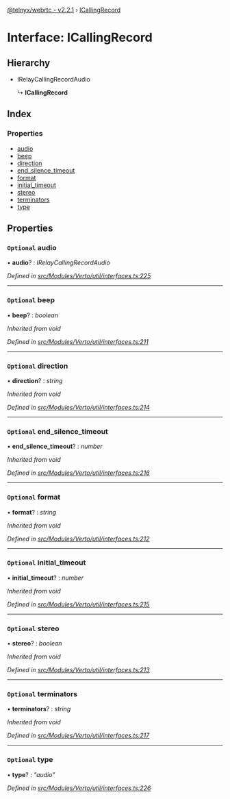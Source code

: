 [@telnyx/webrtc - v2.2.1](../README.md) › [ICallingRecord](icallingrecord.md)

# Interface: ICallingRecord

## Hierarchy

* IRelayCallingRecordAudio

  ↳ **ICallingRecord**

## Index

### Properties

* [audio](icallingrecord.md#optional-audio)
* [beep](icallingrecord.md#optional-beep)
* [direction](icallingrecord.md#optional-direction)
* [end_silence_timeout](icallingrecord.md#optional-end_silence_timeout)
* [format](icallingrecord.md#optional-format)
* [initial_timeout](icallingrecord.md#optional-initial_timeout)
* [stereo](icallingrecord.md#optional-stereo)
* [terminators](icallingrecord.md#optional-terminators)
* [type](icallingrecord.md#optional-type)

## Properties

### `Optional` audio

• **audio**? : *IRelayCallingRecordAudio*

*Defined in [src/Modules/Verto/util/interfaces.ts:225](https://github.com/team-telnyx/webrtc/blob/8cdca06/packages/js/src/Modules/Verto/util/interfaces.ts#L225)*

___

### `Optional` beep

• **beep**? : *boolean*

*Inherited from void*

*Defined in [src/Modules/Verto/util/interfaces.ts:211](https://github.com/team-telnyx/webrtc/blob/8cdca06/packages/js/src/Modules/Verto/util/interfaces.ts#L211)*

___

### `Optional` direction

• **direction**? : *string*

*Inherited from void*

*Defined in [src/Modules/Verto/util/interfaces.ts:214](https://github.com/team-telnyx/webrtc/blob/8cdca06/packages/js/src/Modules/Verto/util/interfaces.ts#L214)*

___

### `Optional` end_silence_timeout

• **end_silence_timeout**? : *number*

*Inherited from void*

*Defined in [src/Modules/Verto/util/interfaces.ts:216](https://github.com/team-telnyx/webrtc/blob/8cdca06/packages/js/src/Modules/Verto/util/interfaces.ts#L216)*

___

### `Optional` format

• **format**? : *string*

*Inherited from void*

*Defined in [src/Modules/Verto/util/interfaces.ts:212](https://github.com/team-telnyx/webrtc/blob/8cdca06/packages/js/src/Modules/Verto/util/interfaces.ts#L212)*

___

### `Optional` initial_timeout

• **initial_timeout**? : *number*

*Inherited from void*

*Defined in [src/Modules/Verto/util/interfaces.ts:215](https://github.com/team-telnyx/webrtc/blob/8cdca06/packages/js/src/Modules/Verto/util/interfaces.ts#L215)*

___

### `Optional` stereo

• **stereo**? : *boolean*

*Inherited from void*

*Defined in [src/Modules/Verto/util/interfaces.ts:213](https://github.com/team-telnyx/webrtc/blob/8cdca06/packages/js/src/Modules/Verto/util/interfaces.ts#L213)*

___

### `Optional` terminators

• **terminators**? : *string*

*Inherited from void*

*Defined in [src/Modules/Verto/util/interfaces.ts:217](https://github.com/team-telnyx/webrtc/blob/8cdca06/packages/js/src/Modules/Verto/util/interfaces.ts#L217)*

___

### `Optional` type

• **type**? : *"audio"*

*Defined in [src/Modules/Verto/util/interfaces.ts:226](https://github.com/team-telnyx/webrtc/blob/8cdca06/packages/js/src/Modules/Verto/util/interfaces.ts#L226)*
